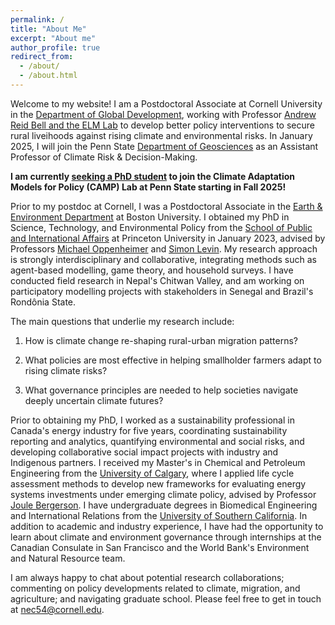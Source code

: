 ```yaml
---
permalink: /
title: "About Me"
excerpt: "About me"
author_profile: true
redirect_from: 
  - /about/
  - /about.html
---
```


Welcome to my website! I am a Postdoctoral Associate at Cornell University in the [Department of Global Development](https://cals.cornell.edu/global-development), working with Professor [Andrew Reid Bell and the ELM Lab](https://www.elm-lab.org/about) to develop better policy interventions to secure rural liveihoods against rising climate and environmental risks. In January 2025, I will join the Penn State [Department of Geosciences](https://www.geosc.psu.edu/) as an Assistant Professor of Climate Risk & Decision-Making.

**I am currently [seeking a PhD student](_pages/opportunities.md) to join the Climate Adaptation Models for Policy (CAMP) Lab at Penn State starting in Fall 2025!**

Prior to my postdoc at Cornell, I was a Postdoctoral Associate in the [Earth & Environment Department](https://www.bu.edu/earth/) at Boston University. I obtained my PhD in Science, Technology, and Environmental Policy from the [School of Public and International Affairs](https://cpree.princeton.edu/) at Princeton University in January 2023, advised by Professors [Michael Oppenheimer](https://cpree.princeton.edu/people/michael-oppenheimer) and [Simon Levin](https://slevin.princeton.edu/). My research approach is strongly interdisciplinary and collaborative, integrating methods such as agent-based modelling, game theory, and household surveys. I have conducted field research in Nepal's Chitwan Valley, and am working on participatory modelling projects with stakeholders in Senegal and Brazil's Rondônia State.

The main questions that underlie my research include:

1) How is climate change re-shaping rural-urban migration patterns?

2) What policies are most effective in helping smallholder farmers adapt to rising climate risks?

3) What governance principles are needed to help societies navigate deeply uncertain climate futures?

Prior to obtaining my PhD, I worked as a sustainability professional in Canada's energy industry for five years, coordinating sustainability reporting and analytics, quantifying environmental and social risks, and developing collaborative social impact projects with industry and Indigenous partners. I received my Master's in Chemical and Petroleum Engineering from the [University of Calgary](https://www.ucalgary.ca/), where I applied life cycle assessment methods to develop new frameworks for evaluating energy systems investments under emerging climate policy, advised by Professor [Joule Bergerson](https://schulich.ucalgary.ca/contacts/joule-bergerson). I have undergraduate degrees in Biomedical Engineering and International Relations from the [University of Southern California](https://www.usc.edu/). In addition to academic and industry experience, I have had the opportunity to learn about climate and environment governance through internships at the Canadian Consulate in San Francisco and the World Bank's Environment and Natural Resource team. 

I am always happy to chat about potential research collaborations; commenting on policy developments related to climate, migration, and agriculture; and navigating graduate school. Please feel free to get in touch at nec54@cornell.edu.